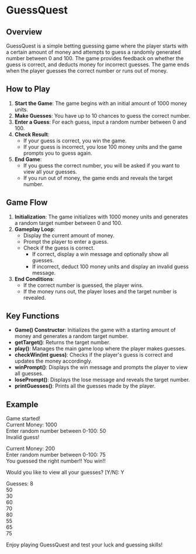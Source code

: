 # GuessQuest

## Overview
GuessQuest is a simple betting guessing game where the player starts with a certain amount of money and attempts to guess a randomly generated number between 0 and 100. The game provides feedback on whether the guess is correct, and deducts money for incorrect guesses. The game ends when the player guesses the correct number or runs out of money.

## How to Play
1. **Start the Game**: The game begins with an initial amount of 1000 money units.
2. **Make Guesses**: You have up to 10 chances to guess the correct number.
3. **Enter a Guess**: For each guess, input a random number between 0 and 100.
4. **Check Result**: 
   - If your guess is correct, you win the game.
   - If your guess is incorrect, you lose 100 money units and the game prompts you to guess again.
5. **End Game**: 
   - If you guess the correct number, you will be asked if you want to view all your guesses.
   - If you run out of money, the game ends and reveals the target number.

## Game Flow
1. **Initialization**: The game initializes with 1000 money units and generates a random target number between 0 and 100.
2. **Gameplay Loop**:
   - Display the current amount of money.
   - Prompt the player to enter a guess.
   - Check if the guess is correct.
     - If correct, display a win message and optionally show all guesses.
     - If incorrect, deduct 100 money units and display an invalid guess message.
3. **End Conditions**:
   - If the correct number is guessed, the player wins.
   - If the money runs out, the player loses and the target number is revealed.

## Key Functions
- **Game() Constructor**: Initializes the game with a starting amount of money and generates a random target number.
- **getTarget()**: Returns the target number.
- **play()**: Manages the main game loop where the player makes guesses.
- **checkWin(int guess)**: Checks if the player's guess is correct and updates the money accordingly.
- **winPrompt()**: Displays the win message and prompts the player to view all guesses.
- **losePrompt()**: Displays the lose message and reveals the target number.
- **printGuesses()**: Prints all the guesses made by the player.

## Example
Game started!  
Current Money: 1000  
Enter random number between 0-100: 50  
Invalid guess!  
  
Current Money: 200  
Enter random number between 0-100: 75  
You guessed the right number!! You win!!  

Would you like to view all your guesses? [Y/N]: Y  

Guesses: 8  
50  
30  
60  
70  
80  
55  
65  
75  
  
Enjoy playing GuessQuest and test your luck and guessing skills!
